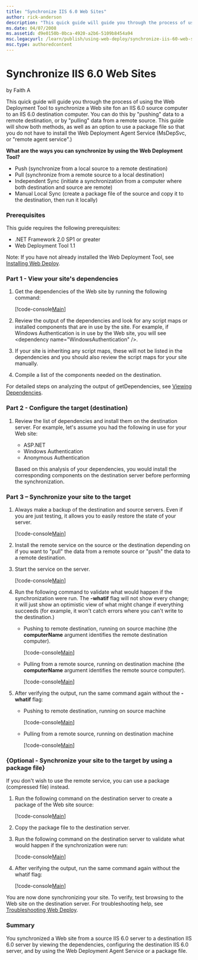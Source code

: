 ```yaml
---
title: "Synchronize IIS 6.0 Web Sites"
author: rick-anderson
description: "This quick guide will guide you through the process of using the Web Deployment Tool to synchronize a Web site fon an IIS 6.0 source computer to an IIS 6.0 d..."
ms.date: 04/07/2008
ms.assetid: d9e0150b-0bca-4920-a2b6-5109b8454a94
msc.legacyurl: /learn/publish/using-web-deploy/synchronize-iis-60-web-sites
msc.type: authoredcontent
---
```

Synchronize IIS 6.0 Web Sites
====================
by Faith A

This quick guide will guide you through the process of using the Web Deployment Tool to synchronize a Web site fon an IIS 6.0 source computer to an IIS 6.0 destination computer. You can do this by "pushing" data to a remote destination, or by "pulling" data from a remote source. This guide will show both methods, as well as an option to use a package file so that you do not have to install the Web Deployment Agent Service (MsDepSvc, or "remote agent service".)

**What are the ways you can synchronize by using the Web Deployment Tool?**

- Push (synchronize from a local source to a remote destination)
- Pull (synchronize from a remote source to a local destination)
- Independent Sync (initiate a synchronization from a computer where both destination and source are remote)
- Manual Local Sync (create a package file of the source and copy it to the destination, then run it locally)

### Prerequisites

This guide requires the following prerequisites:

- .NET Framework 2.0 SP1 or greater
- Web Deployment Tool 1.1

Note: If you have not already installed the Web Deployment Tool, see [Installing Web Deploy](use-the-web-deployment-tool.md "Installing the Web Deploy").

### Part 1 - View your site's dependencies

1. Get the dependencies of the Web site by running the following command:  

    [!code-console[Main](synchronize-iis-60-web-sites/samples/sample1.cmd)]
2. Review the output of the dependencies and look for any script maps or installed components that are in use by the site. For example, if Windows Authentication is in use by the Web site, you will see &lt;dependency name="WindowsAuthentication" /&gt;.
3. If your site is inheriting any script maps, these will not be listed in the dependencies and you should also review the script maps for your site manually.
4. Compile a list of the components needed on the destination.

For detailed steps on analyzing the output of getDependencies, see [Viewing Dependencies](https://technet.microsoft.com/library/dd569091(WS.10).aspx "Viewing Dependencies").

### Part 2 - Configure the target (destination)

1. Review the list of dependencies and install them on the destination server. For example, let's assume you had the following in use for your Web site:

    - ASP.NET
    - Windows Authentication
    - Anonymous Authentication

   Based on this analysis of your dependencies, you would install the corresponding components on the destination server before performing the synchronization.

### Part 3 – Synchronize your site to the target

1. Always make a backup of the destination and source servers. Even if you are just testing, it allows you to easily restore the state of your server.  

    [!code-console[Main](synchronize-iis-60-web-sites/samples/sample2.cmd)]
2. Install the remote service on the source or the destination depending on if you want to "pull" the data from a remote source or "push" the data to a remote destination.
3. Start the service on the server.  

    [!code-console[Main](synchronize-iis-60-web-sites/samples/sample3.cmd)]
4. Run the following command to validate what would happen if the synchronization were run. The **-whatif** flag will not show every change; it will just show an optimistic view of what might change if everything succeeds (for example, it won't catch errors where you can't write to the destination.)  

    - Pushing to remote destination, running on source machine (the **computerName** argument identifies the remote destination computer).  

        [!code-console[Main](synchronize-iis-60-web-sites/samples/sample4.cmd)]
    - Pulling from a remote source, running on destination machine (the **computerName** argument identifies the remote source computer).  

        [!code-console[Main](synchronize-iis-60-web-sites/samples/sample5.cmd)]
5. After verifying the output, run the same command again without the **-whatif** flag:  

    - Pushing to remote destination, running on source machine  

        [!code-console[Main](synchronize-iis-60-web-sites/samples/sample6.cmd)]
    - Pulling from a remote source, running on destination machine  

        [!code-console[Main](synchronize-iis-60-web-sites/samples/sample7.cmd)]

### {Optional - Synchronize your site to the target by using a package file}

If you don't wish to use the remote service, you can use a package (compressed file) instead.

1. Run the following command on the destination server to create a package of the Web site source:  

    [!code-console[Main](synchronize-iis-60-web-sites/samples/sample8.cmd)]
2. Copy the package file to the destination server.
3. Run the following command on the destination server to validate what would happen if the synchronization were run:  

    [!code-console[Main](synchronize-iis-60-web-sites/samples/sample9.cmd)]
4. After verifying the output, run the same command again without the whatif flag:  

    [!code-console[Main](synchronize-iis-60-web-sites/samples/sample10.cmd)]

You are now done synchronizing your site. To verify, test browsing to the Web site on the destination server. For troubleshooting help, see [Troubleshooting Web Deploy](../troubleshooting-web-deploy/troubleshooting-web-deploy.md "Troubleshooting Web Deploy").

### Summary

You synchronized a Web site from a source IIS 6.0 server to a destination IIS 6.0 server by viewing the dependencies, configuring the destination IIS 6.0 server, and by using the Web Deployment Agent Service or a package file.

